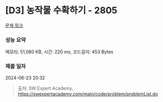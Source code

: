 # [D3] 농작물 수확하기 - 2805 

[문제 링크](https://swexpertacademy.com/main/code/problem/problemDetail.do?contestProbId=AV7GLXqKAWYDFAXB) 

### 성능 요약

메모리: 51,080 KB, 시간: 220 ms, 코드길이: 453 Bytes

### 제출 일자

2024-06-23 20:32



> 출처: SW Expert Academy, https://swexpertacademy.com/main/code/problem/problemList.do